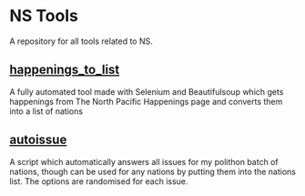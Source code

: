 # NS Tools

A repository for all tools related to NS.

## [happenings_to_list](https://github.com/Cayyus/NS-tools/tree/main/happenings_to_list)
A fully automated tool made with Selenium and Beautifulsoup which gets happenings from The North Pacific Happenings page and converts them into a list of nations

## [autoissue](https://github.com/Cayyus/NS-tools/tree/main/autoissue)
A script which automatically answers all issues for my polithon batch of nations, though can be used for any nations by putting them into the nations list. The options are randomised for each issue.
